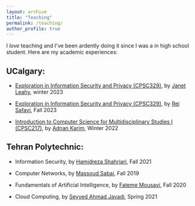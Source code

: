 ```yaml
---
layout: archive
title: "Teaching"
permalink: /teaching/
author_profile: true
---
```




I *love* teaching and I've been ardently doing it since I was a in high school student. Here are my academic experiences:

## UCalgary:
- [Exploration in Information Security and Privacy (CPSC329)](https://contacts.ucalgary.ca/info/cpsc/courses/w23/CPSC329?destination=courses), by [Janet Leahy](https://contacts.ucalgary.ca/info/cpsc/profiles/1-9467233), winter 2023

- [Exploration in Information Security and Privacy (CPSC329)](https://contacts.ucalgary.ca/info/cpsc/courses/f22/CPSC329?destination=courses%2Ff22), by [Rei Safavi](hhttps://contacts.ucalgary.ca/info/cpsc/profiles/102-3394), Fall 2023

- [Introduction to Computer Science for Multidisciplinary Studies I (CPSC217)](https://contacts.ucalgary.ca/info/cpsc/courses/w22/CPSC217?destination=courses%2Fw22), by [Adnan Karim](https://contacts.ucalgary.ca/info/cpsc/profiles/1-11361783), Winter 2022

## Tehran Polytechnic: 

- Information Security, by [Hamidreza Shahriari](http://aut.ac.ir/shahriari), Fall 2021

- Computer Networks, by [Massoud Sabai](https://aut.ac.ir/cv/2446/MASOUD-SABAEI?slc_lang=en&&cv=2446&mod=scv), Fall 2019

- Fundamentals of Artificial Intelligence, by [Fateme Mousavi](http://aut.ac.ir/en), Fall 2020

- Cloud Computing, by [Seyyed Ahmad Javadi](https://aut.ac.ir/cv/21291/S.Ahmad-Javadi?slc_lang=en&&cv=21291&mod=scv), Spring 2021
